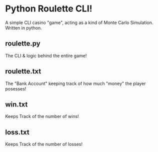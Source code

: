 # Python Roulette CLI!
A simple CLI casino "game", acting as a kind of Monte Carlo Simulation. Written in python.

## roulette.py
The CLI & logic behind the entire game!

## roulette.txt
The "Bank Account" keeping track of how much "money" the player posesses!

## win.txt
Keeps Track of the number of wins!

## loss.txt
Keeps Track of the number of losses!


